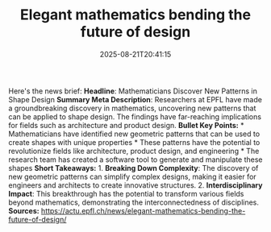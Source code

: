 ﻿---
title: "Elegant mathematics bending the future of design"
date: "2025-08-21T20:41:15"
category: "Markets"
summary: ""
slug: "elegant mathematics bending the future of design"
source_urls:
  - "https://actu.epfl.ch/news/elegant-mathematics-bending-the-future-of-design/"
seo:
  title: "Elegant mathematics bending the future of design | Hash n Hedge"
  description: ""
  keywords: ["news", "markets", "brief"]
---
Here's the news brief:  **Headline**: Mathematicians Discover New Patterns in Shape Design  **Summary Meta Description**: Researchers at EPFL have made a groundbreaking discovery in mathematics, uncovering new patterns that can be applied to shape design. The findings have far-reaching implications for fields such as architecture and product design.  **Bullet Key Points:**  * Mathematicians have identified new geometric patterns that can be used to create shapes with unique properties * These patterns have the potential to revolutionize fields like architecture, product design, and engineering * The research team has created a software tool to generate and manipulate these shapes  **Short Takeaways:**  1. **Breaking Down Complexity**: The discovery of new geometric patterns can simplify complex designs, making it easier for engineers and architects to create innovative structures. 2. **Interdisciplinary Impact**: This breakthrough has the potential to transform various fields beyond mathematics, demonstrating the interconnectedness of disciplines.  **Sources:**  https://actu.epfl.ch/news/elegant-mathematics-bending-the-future-of-design/ 
